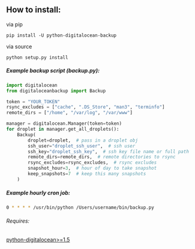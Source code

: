 ## How to install:

via pip

    pip install -U python-digitalocean-backup

via source

    python setup.py install


##### Example backup script (backup.py):

```python
import digitalocean
from digitaloceanbackup import Backup

token = "YOUR_TOKEN"
rsync_excludes = ["cache", ".DS_Store", "man3", "terminfo"]
remote_dirs = ["/home", "/var/log", "/var/www"]

manager = digitalocean.Manager(token=token)
for droplet in manager.get_all_droplets():
    Backup(
        droplet=droplet,  # pass in a droplet obj
        ssh_user="droplet_ssh_user",  # ssh user
        ssh_key="droplet_ssh_key",  # ssh key file name or full path
        remote_dirs=remote_dirs,  # remote directories to rsync
        rsync_excludes=rsync_excludes,  # rsync excludes
        snapshot_hour=3,  # hour of day to take snapshot
        keep_snapshots=7  # keep this many snapshots
    )
```

##### Example hourly cron job:
```sh
0 * * * * /usr/bin/python /Users/username/bin/backup.py
```

###### Requires:
[python-digitalocean>=1.5](https://github.com/koalalorenzo/python-digitalocean)
